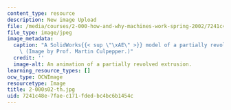 ```yaml
---
content_type: resource
description: New image Upload
file: /media/courses/2-000-how-and-why-machines-work-spring-2002/7241c48e7faec171fdedbc4bc6b1454c_2-000s02-th.jpg
file_type: image/jpeg
image_metadata:
  caption: "A SolidWorks{{< sup \"\xAE\" >}} model of a partially revolved extrusion.\
    \ (Image by Prof. Martin Culpepper.)"
  credit: ''
  image-alt: An animation of a partially revolved extrusion.
learning_resource_types: []
ocw_type: OCWImage
resourcetype: Image
title: 2-000s02-th.jpg
uid: 7241c48e-7fae-c171-fded-bc4bc6b1454c
---
```

